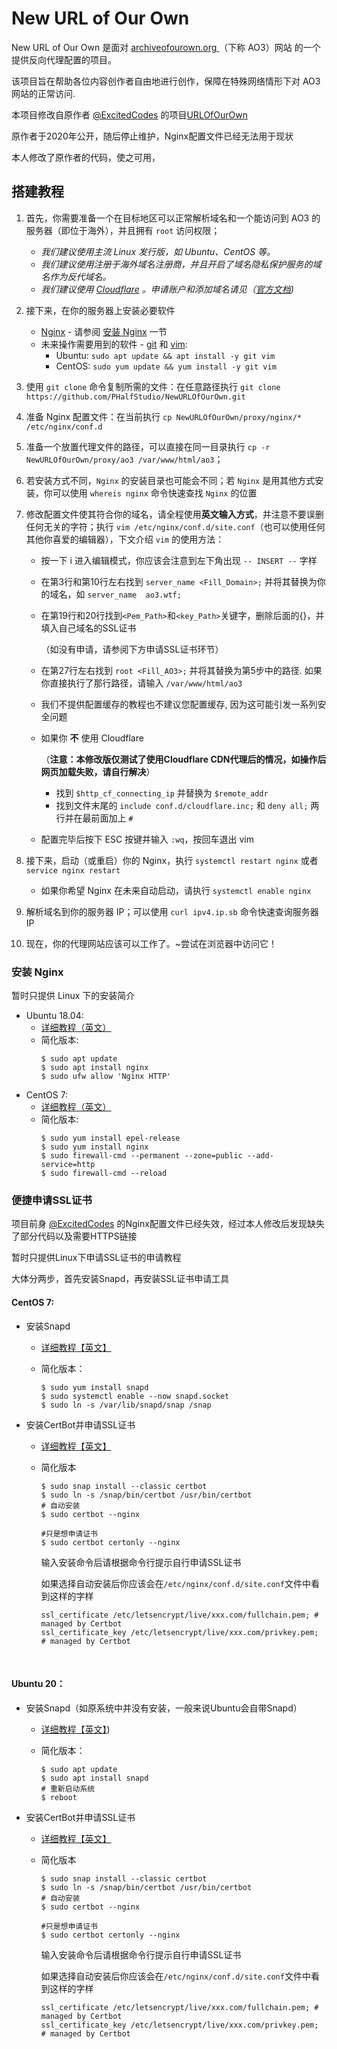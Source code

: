 # New URL of Our Own
New URL of Our Own 是面对 [archiveofourown.org ](https://archiveofourown.org)（下称 AO3）网站 的一个提供反向代理配置的项目。

该项目旨在帮助各位内容创作者自由地进行创作，保障在特殊网络情形下对 AO3 网站的正常访问.

本项目修改自原作者 [@ExcitedCodes](https://github.com/ExcitedCodes) 的项目[URLOfOurOwn](https://github.com/ExcitedCodes/URLOfOurOwn)

原作者于2020年公开，随后停止维护，Nginx配置文件已经无法用于现状

本人修改了原作者的代码，使之可用，

## 搭建教程

1. 首先，你需要准备一个在目标地区可以正常解析域名和一个能访问到 AO3 的服务器（即位于海外），并且拥有 `root` 访问权限；

   * _我们建议使用主流 Linux 发行版，如 Ubuntu、CentOS 等。_
   * _我们建议使用注册于海外域名注册商，并且开启了域名隐私保护服务的域名作为反代域名。_
   * _我们建议使用 [Cloudflare](https://cloudflare.com) 。申请账户和添加域名请见（[官方文档](https://support.cloudflare.com/hc/zh-cn/articles/201720164-%E5%88%9B%E5%BB%BA-Cloudflare-%E5%B8%90%E6%88%B7%E5%B9%B6%E6%B7%BB%E5%8A%A0%E7%BD%91%E7%AB%99))_

2. 接下来，在你的服务器上安装必要软件
   * [Nginx](https://nginx.org/) - 请参阅 [安装 Nginx](#%E5%AE%89%E8%A3%85-nginx) 一节
   * 未来操作需要用到的软件 - [git](https://git-scm.com) 和 [vim](https://www.vim.org):
      * Ubuntu: `sudo apt update && apt install -y git vim`
      * CentOS: `sudo yum update && yum install -y git vim`

3. 使用 `git clone` 命令复制所需的文件：在任意路径执行 `git clone https://github.com/PHalfStudio/NewURLOfOurOwn.git`

4. 准备 Nginx 配置文件：在当前执行 `cp NewURLOfOurOwn/proxy/nginx/* /etc/nginx/conf.d`

5. 准备一个放置代理文件的路径，可以直接在同一目录执行 `cp -r NewURLOfOurOwn/proxy/ao3 /var/www/html/ao3`；

6. 若安装方式不同，`Nginx` 的安装目录也可能会不同；若 `Nginx` 是用其他方式安装，你可以使用 `whereis nginx` 命令快速查找 `Nginx` 的位置

7. 修改配置文件使其符合你的域名，请全程使用**英文输入方式**，并注意不要误删任何无关的字符；执行 `vim /etc/nginx/conf.d/site.conf`（也可以使用任何其他你喜爱的编辑器），下文介绍 `vim` 的使用方法：
   * 按一下 i 进入编辑模式，你应该会注意到左下角出现 `-- INSERT --` 字样

   * 在第3行和第10行左右找到 `server_name <Fill_Domain>;` 并将其替换为你的域名，如 `server_name  ao3.wtf;`

   * 在第19行和20行找到`<Pem_Path>`和`<key_Path>`关键字，删除后面的{}，并填入自己域名的SSL证书

     （如没有申请，请参阅下方申请SSL证书环节）

   * 在第27行左右找到 `root <Fill_AO3>;` 并将其替换为第5步中的路径. 如果你直接执行了那行路径，请输入 `/var/www/html/ao3`

   * 我们不提供配置缓存的教程也不建议您配置缓存, 因为这可能引发一系列安全问题

   * 如果你 __不__ 使用 Cloudflare

     （**注意：本修改版仅测试了使用Cloudflare CDN代理后的情况，如操作后网页加载失败，请自行解决**）

     * 找到 `$http_cf_connecting_ip` 并替换为 `$remote_addr`
     * 找到文件末尾的 `include conf.d/cloudflare.inc;` 和 `deny all;` 两行并在最前面加上 `#`

   * 配置完毕后按下 ESC 按键并输入 `:wq`，按回车退出 vim

8. 接下来，启动（或重启）你的 Nginx，执行 `systemctl restart nginx` 或者 `service nginx restart`
   * 如果你希望 Nginx 在未来自动启动，请执行 `systemctl enable nginx`

9. 解析域名到你的服务器 IP；可以使用 `curl ipv4.ip.sb` 命令快速查询服务器 IP

10. 现在，你的代理网站应该可以工作了。~尝试在浏览器中访问它！

### 安装 Nginx

暂时只提供 Linux 下的安装简介

* Ubuntu 18.04:
   * [详细教程（英文）](https://www.digitalocean.com/community/tutorials/how-to-install-nginx-on-ubuntu-18-04)
   * 简化版本:
     ```console
     $ sudo apt update
     $ sudo apt install nginx
     $ sudo ufw allow 'Nginx HTTP'
     ```
 * CentOS 7:
   * [详细教程（英文）](https://www.digitalocean.com/community/tutorials/how-to-install-nginx-on-centos-7)
   * 简化版本:
     ```console
     $ sudo yum install epel-release
     $ sudo yum install nginx
     $ sudo firewall-cmd --permanent --zone=public --add-service=http
     $ sudo firewall-cmd --reload
     ```

### 便捷申请SSL证书

项目前身 [@ExcitedCodes](https://github.com/ExcitedCodes/URLOfOurOwn) 的Nginx配置文件已经失效，经过本人修改后发现缺失了部分代码以及需要HTTPS链接

暂时只提供Linux下申请SSL证书的申请教程

大体分两步，首先安装Snapd，再安装SSL证书申请工具

#### CentOS 7:

- 安装Snapd

  - [详细教程【英文】](https://snapcraft.io/docs/installing-snap-on-centos)

  - 简化版本：

    ```
    $ sudo yum install snapd
    $ sudo systemctl enable --now snapd.socket
    $ sudo ln -s /var/lib/snapd/snap /snap
    ```

- 安装CertBot并申请SSL证书

  - [详细教程【英文】](https://certbot.eff.org/instructions?ws=nginx&os=centosrhel7)

  - 简化版本

    ```
    $ sudo snap install --classic certbot
    $ sudo ln -s /snap/bin/certbot /usr/bin/certbot
    # 自动安装
    $ sudo certbot --nginx
    
    #只是想申请证书
    $ sudo certbot certonly --nginx
    ```

    输入安装命令后请根据命令行提示自行申请SSL证书

    如果选择自动安装后你应该会在`/etc/nginx/conf.d/site.conf`文件中看到这样的字样

    ```
    ssl_certificate /etc/letsencrypt/live/xxx.com/fullchain.pem; # managed by Certbot
    ssl_certificate_key /etc/letsencrypt/live/xxx.com/privkey.pem; # managed by Certbot
    ```

​				

#### Ubuntu 20：

- 安装Snapd（如原系统中并没有安装，一般来说Ubuntu会自带Snapd）

  - [详细教程【英文】](https://snapcraft.io/docs/installing-snap-on-ubuntu))

  - 简化版本：

    ```
    $ sudo apt update
    $ sudo apt install snapd
    # 重新启动系统
    $ reboot
    
    ```

- 安装CertBot并申请SSL证书

  - [详细教程【英文】](https://certbot.eff.org/instructions?ws=nginx&os=ubuntufocal)

  - 简化版本

    ```
    $ sudo snap install --classic certbot
    $ sudo ln -s /snap/bin/certbot /usr/bin/certbot
    # 自动安装
    $ sudo certbot --nginx
    
    #只是想申请证书
    $ sudo certbot certonly --nginx
    ```

    输入安装命令后请根据命令行提示自行申请SSL证书

    如果选择自动安装后你应该会在`/etc/nginx/conf.d/site.conf`文件中看到这样的字样

    ```
    ssl_certificate /etc/letsencrypt/live/xxx.com/fullchain.pem; # managed by Certbot
    ssl_certificate_key /etc/letsencrypt/live/xxx.com/privkey.pem; # managed by Certbot
    ```

​				
